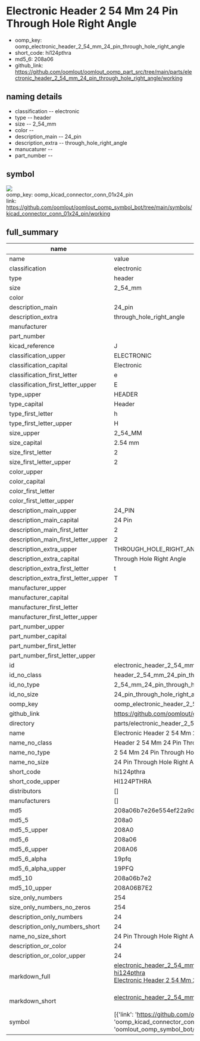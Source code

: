 # Electronic Header 2 54 Mm 24 Pin Through Hole Right Angle

  
* oomp_key: oomp_electronic_header_2_54_mm_24_pin_through_hole_right_angle 
* short_code: hi124pthra
* md5_6: 208a06  
* github_link: https://github.com/oomlout/oomlout_oomp_part_src/tree/main/parts/electronic_header_2_54_mm_24_pin_through_hole_right_angle/working  
## naming details
* classification -- electronic
* type -- header
* size -- 2_54_mm
* color -- 
* description_main -- 24_pin
* description_extra -- through_hole_right_angle
* manucaturer -- 
* part_number -- 



## symbol

![](symbol/{index}/working/working_600.png)  
oomp_key: oomp_kicad_connector_conn_01x24_pin  
link: https://github.com/oomlout/oomlout_oomp_symbol_bot/tree/main/symbols/kicad_connector_conn_01x24_pin/working  


## full_summary
| name | value | 
| --- | --- | 
| name | value | 
| classification | electronic | 
| type | header | 
| size | 2_54_mm | 
| color |  | 
| description_main | 24_pin | 
| description_extra | through_hole_right_angle | 
| manufacturer |  | 
| part_number |  | 
| kicad_reference | J | 
| classification_upper | ELECTRONIC | 
| classification_capital | Electronic | 
| classification_first_letter | e | 
| classification_first_letter_upper | E | 
| type_upper | HEADER | 
| type_capital | Header | 
| type_first_letter | h | 
| type_first_letter_upper | H | 
| size_upper | 2_54_MM | 
| size_capital | 2.54 mm | 
| size_first_letter | 2 | 
| size_first_letter_upper | 2 | 
| color_upper |  | 
| color_capital |  | 
| color_first_letter |  | 
| color_first_letter_upper |  | 
| description_main_upper | 24_PIN | 
| description_main_capital | 24 Pin | 
| description_main_first_letter | 2 | 
| description_main_first_letter_upper | 2 | 
| description_extra_upper | THROUGH_HOLE_RIGHT_ANGLE | 
| description_extra_capital | Through Hole Right Angle | 
| description_extra_first_letter | t | 
| description_extra_first_letter_upper | T | 
| manufacturer_upper |  | 
| manufacturer_capital |  | 
| manufacturer_first_letter |  | 
| manufacturer_first_letter_upper |  | 
| part_number_upper |  | 
| part_number_capital |  | 
| part_number_first_letter |  | 
| part_number_first_letter_upper |  | 
| id | electronic_header_2_54_mm_24_pin_through_hole_right_angle | 
| id_no_class | header_2_54_mm_24_pin_through_hole_right_angle | 
| id_no_type | 2_54_mm_24_pin_through_hole_right_angle | 
| id_no_size | 24_pin_through_hole_right_angle | 
| oomp_key | oomp_electronic_header_2_54_mm_24_pin_through_hole_right_angle | 
| github_link | https://github.com/oomlout/oomlout_oomp_part_src/tree/main/parts/electronic_header_2_54_mm_24_pin_through_hole_right_angle/working | 
| directory | parts/electronic_header_2_54_mm_24_pin_through_hole_right_angle | 
| name | Electronic Header 2 54 Mm 24 Pin Through Hole Right Angle | 
| name_no_class | Header 2 54 Mm 24 Pin Through Hole Right Angle | 
| name_no_type | 2 54 Mm 24 Pin Through Hole Right Angle | 
| name_no_size | 24 Pin Through Hole Right Angle | 
| short_code | hi124pthra | 
| short_code_upper | HI124PTHRA | 
| distributors | [] | 
| manufacturers | [] | 
| md5 | 208a06b7e26e554ef22a9dc1ca0ec4f4 | 
| md5_5 | 208a0 | 
| md5_5_upper | 208A0 | 
| md5_6 | 208a06 | 
| md5_6_upper | 208A06 | 
| md5_6_alpha | 19pfq | 
| md5_6_alpha_upper | 19PFQ | 
| md5_10 | 208a06b7e2 | 
| md5_10_upper | 208A06B7E2 | 
| size_only_numbers | 254 | 
| size_only_numbers_no_zeros | 254 | 
| description_only_numbers | 24 | 
| description_only_numbers_short | 24 | 
| name_no_size_short | 24 Pin Through Hole Right Angle | 
| description_or_color | 24 | 
| description_or_color_upper | 24 | 
| markdown_full | [electronic_header_2_54_mm_24_pin_through_hole_right_angle](https://github.com/oomlout/oomlout_oomp_part_src/tree/main/parts/electronic_header_2_54_mm_24_pin_through_hole_right_angle/working)<br>[hi124pthra](https://github.com/oomlout/oomlout_oomp_part_src/tree/main/parts/electronic_header_2_54_mm_24_pin_through_hole_right_angle/working)<br>[Electronic Header 2 54 Mm 24 Pin Through Hole Right Angle](https://github.com/oomlout/oomlout_oomp_part_src/tree/main/parts/electronic_header_2_54_mm_24_pin_through_hole_right_angle/working)<br><br> | 
| markdown_short | [electronic_header_2_54_mm_24_pin_through_hole_right_angle](https://github.com/oomlout/oomlout_oomp_part_src/tree/main/parts/electronic_header_2_54_mm_24_pin_through_hole_right_angle/working)<br><br> | 
| symbol | [{'link': 'https://github.com/oomlout/oomlout_oomp_symbol_bot/tree/main/symbols/kicad_connector_conn_01x24_pin', 'oomp_key': 'oomp_kicad_connector_conn_01x24_pin', 'directory': 'oomlout_oomp_symbol_bot/symbols/kicad_connector_conn_01x24_pin//working/working.kicad_sym', 'index': 0}] | 
